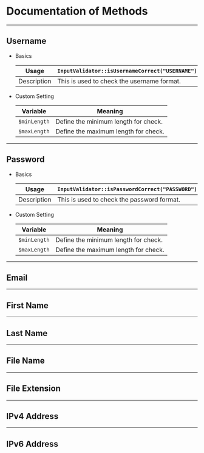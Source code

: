 Documentation of Methods
========================

----------------------------------------------------------------------
## Username

 * Basics
 
   | Usage       | `InputValidator::isUsernameCorrect("USERNAME");` |
   |-------------|--------------------------------------------------|
   | Description | This is used to check the username format.       |

 * Custom Setting
 
   | Variable     | Meaning                                          |
   |--------------|--------------------------------------------------|
   | `$minLength` | Define the minimum length for check.             |
   | `$maxLength` | Define the maximum length for check.             |


----------------------------------------------------------------------
## Password

 * Basics
 
   | Usage       | `InputValidator::isPasswordCorrect("PASSWORD");` |
   |-------------|--------------------------------------------------|
   | Description | This is used to check the password format.       |

 * Custom Setting
 
   | Variable     | Meaning                                          |
   |--------------|--------------------------------------------------|
   | `$minLength` | Define the minimum length for check.             |
   | `$maxLength` | Define the maximum length for check.             |

----------------------------------------------------------------------
## Email

----------------------------------------------------------------------
## First Name

----------------------------------------------------------------------
## Last Name

----------------------------------------------------------------------
## File Name

----------------------------------------------------------------------
## File Extension

----------------------------------------------------------------------
## IPv4 Address

----------------------------------------------------------------------
## IPv6 Address



